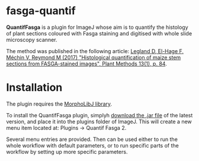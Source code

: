 # fasga-quantif
**QuantifFasga** is a plugin for ImageJ whose aim is to quantify the histology of plant sections coloured with Fasga staining and digitised with whole slide microscopy scanner.

The method was published in the following article:
[Legland D, El-Hage F,  Méchin V, Reymond M (2017) "Histological quantification of maize stem sections from FASGA-stained images", 
Plant Methods 13(1), p. 84](https://plantmethods.biomedcentral.com/articles/10.1186/s13007-017-0225-z).

# Installation

The plugin requires the [MorphoLibJ library](https://github.com/ijpb/MorphoLibJ).

To install the QuantifFasga plugin, simplyh [download the .jar file](https://github.com/ijpb/fasga-quantif/releases) of the latest version, 
and place it into the plugins folder of ImageJ.
This will create a new menu item located at: Plugins -> Quantif Fasga 2.

Several menu entries are provided. Then can be used either to run the whole workflow with default parameters,
or to run specific parts of the workflow by setting up more specific parameters.
